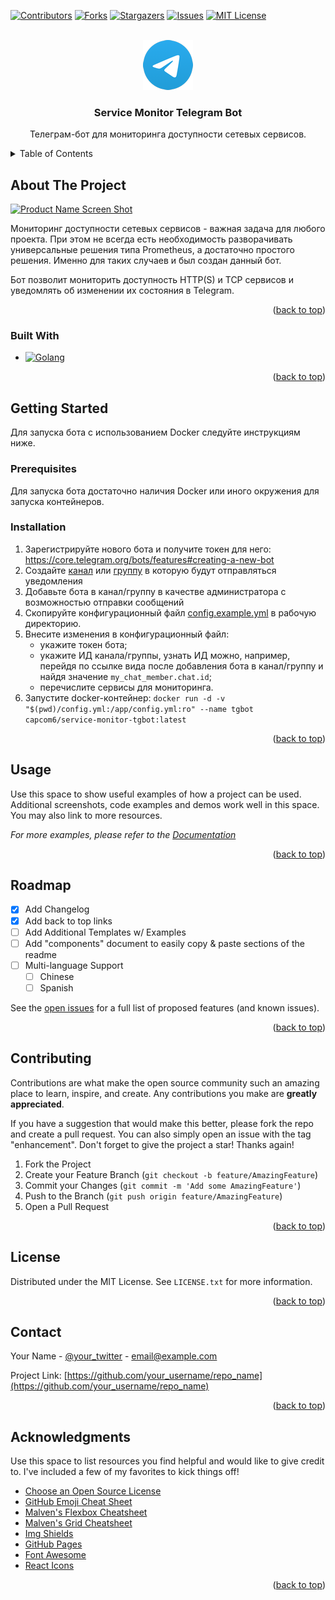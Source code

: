 <!-- Improved compatibility of back to top link: See: https://github.com/capcom6/tgbot-service-monitor/Best-README-Template/pull/73 -->
<a name="readme-top"></a>
<!--
*** Thanks for checking out the Best-README-Template. If you have a suggestion
*** that would make this better, please fork the repo and create a pull request
*** or simply open an issue with the tag "enhancement".
*** Don't forget to give the project a star!
*** Thanks again! Now go create something AMAZING! :D
-->



<!-- PROJECT SHIELDS -->
<!--
*** I'm using markdown "reference style" links for readability.
*** Reference links are enclosed in brackets [ ] instead of parentheses ( ).
*** See the bottom of this document for the declaration of the reference variables
*** for contributors-url, forks-url, etc. This is an optional, concise syntax you may use.
*** https://www.markdownguide.org/basic-syntax/#reference-style-links
-->
[![Contributors][contributors-shield]][contributors-url]
[![Forks][forks-shield]][forks-url]
[![Stargazers][stars-shield]][stars-url]
[![Issues][issues-shield]][issues-url]
[![MIT License][license-shield]][license-url]



<!-- PROJECT LOGO -->
<br />
<div align="center">
  <a href="https://github.com/capcom6/tgbot-service-monitor">
    <img src="assets/logo.png" alt="Logo" width="80" height="80">
  </a>

  <h3 align="center">Service Monitor Telegram Bot</h3>

  <p align="center">
    Телеграм-бот для мониторинга доступности сетевых сервисов.
    <!-- <br />
    <a href="https://github.com/capcom6/tgbot-service-monitor/Best-README-Template"><strong>Explore the docs »</strong></a>
    <br />
    <br />
    <a href="https://github.com/capcom6/tgbot-service-monitor/Best-README-Template">View Demo</a>
    ·
    <a href="https://github.com/capcom6/tgbot-service-monitor/Best-README-Template/issues">Report Bug</a>
    ·
    <a href="https://github.com/capcom6/tgbot-service-monitor/Best-README-Template/issues">Request Feature</a> -->
  </p>
</div>



<!-- TABLE OF CONTENTS -->
<details>
  <summary>Table of Contents</summary>
  <ol>
    <li>
      <a href="#about-the-project">About The Project</a>
      <ul>
        <li><a href="#built-with">Built With</a></li>
      </ul>
    </li>
    <li>
      <a href="#getting-started">Getting Started</a>
      <ul>
        <li><a href="#prerequisites">Prerequisites</a></li>
        <li><a href="#installation">Installation</a></li>
      </ul>
    </li>
    <li><a href="#usage">Usage</a></li>
    <li><a href="#roadmap">Roadmap</a></li>
    <li><a href="#contributing">Contributing</a></li>
    <li><a href="#license">License</a></li>
    <li><a href="#contact">Contact</a></li>
    <li><a href="#acknowledgments">Acknowledgments</a></li>
  </ol>
</details>



<!-- ABOUT THE PROJECT -->
## About The Project

[![Product Name Screen Shot][product-screenshot]](https://example.com)

Мониторинг доступности сетевых сервисов - важная задача для любого проекта. При этом не всегда есть необходимость разворачивать универсальные решения типа Prometheus, а достаточно простого решения. Именно для таких случаев и был создан данный бот.

Бот позволит мониторить доступность HTTP(S) и TCP сервисов и уведомлять об изменении их состояния в Telegram.

<p align="right">(<a href="#readme-top">back to top</a>)</p>



### Built With

* [![Golang][Golang]][Golang-url]

<p align="right">(<a href="#readme-top">back to top</a>)</p>



<!-- GETTING STARTED -->
## Getting Started

Для запуска бота с использованием Docker следуйте инструкциям ниже.

### Prerequisites

Для запуска бота достаточно наличия Docker или иного окружения для запуска контейнеров.

### Installation

1. Зарегистрируйте нового бота и получите токен для него: https://core.telegram.org/bots/features#creating-a-new-bot
2. Создайте [канал](https://telegram.org/tour/channels) или [группу](https://telegram.org/tour/groups) в которую будут отправляться уведомления
3. Добавьте бота в канал/группу в качестве администратора с возможностью отправки сообщений
3. Скопируйте конфигурационный файл [config.example.yml](configs/config.example.yml) в рабочую директорию.
4. Внесите изменения в конфигурационный файл:
    - укажите токен бота;
    - укажите ИД канала/группы, узнать ИД можно, например, перейдя по ссылке вида [](https://api.telegram.org/bot<token>/getUpdates?allowed_updates=[]) после добавления бота в канал/группу и найдя значение `my_chat_member.chat.id`;
    - перечислите сервисы для мониторинга.
5. Запустите docker-контейнер: `docker run -d -v "$(pwd)/config.yml:/app/config.yml:ro" --name tgbot capcom6/service-monitor-tgbot:latest`

<p align="right">(<a href="#readme-top">back to top</a>)</p>



<!-- USAGE EXAMPLES -->
## Usage

Use this space to show useful examples of how a project can be used. Additional screenshots, code examples and demos work well in this space. You may also link to more resources.

_For more examples, please refer to the [Documentation](https://example.com)_

<p align="right">(<a href="#readme-top">back to top</a>)</p>



<!-- ROADMAP -->
## Roadmap

- [x] Add Changelog
- [x] Add back to top links
- [ ] Add Additional Templates w/ Examples
- [ ] Add "components" document to easily copy & paste sections of the readme
- [ ] Multi-language Support
    - [ ] Chinese
    - [ ] Spanish

See the [open issues](https://github.com/capcom6/tgbot-service-monitor/Best-README-Template/issues) for a full list of proposed features (and known issues).

<p align="right">(<a href="#readme-top">back to top</a>)</p>



<!-- CONTRIBUTING -->
## Contributing

Contributions are what make the open source community such an amazing place to learn, inspire, and create. Any contributions you make are **greatly appreciated**.

If you have a suggestion that would make this better, please fork the repo and create a pull request. You can also simply open an issue with the tag "enhancement".
Don't forget to give the project a star! Thanks again!

1. Fork the Project
2. Create your Feature Branch (`git checkout -b feature/AmazingFeature`)
3. Commit your Changes (`git commit -m 'Add some AmazingFeature'`)
4. Push to the Branch (`git push origin feature/AmazingFeature`)
5. Open a Pull Request

<p align="right">(<a href="#readme-top">back to top</a>)</p>



<!-- LICENSE -->
## License

Distributed under the MIT License. See `LICENSE.txt` for more information.

<p align="right">(<a href="#readme-top">back to top</a>)</p>



<!-- CONTACT -->
## Contact

Your Name - [@your_twitter](https://twitter.com/your_username) - email@example.com

Project Link: [https://github.com/your_username/repo_name](https://github.com/your_username/repo_name)

<p align="right">(<a href="#readme-top">back to top</a>)</p>



<!-- ACKNOWLEDGMENTS -->
## Acknowledgments

Use this space to list resources you find helpful and would like to give credit to. I've included a few of my favorites to kick things off!

* [Choose an Open Source License](https://choosealicense.com)
* [GitHub Emoji Cheat Sheet](https://www.webpagefx.com/tools/emoji-cheat-sheet)
* [Malven's Flexbox Cheatsheet](https://flexbox.malven.co/)
* [Malven's Grid Cheatsheet](https://grid.malven.co/)
* [Img Shields](https://shields.io)
* [GitHub Pages](https://pages.github.com)
* [Font Awesome](https://fontawesome.com)
* [React Icons](https://react-icons.github.io/react-icons/search)

<p align="right">(<a href="#readme-top">back to top</a>)</p>



<!-- MARKDOWN LINKS & IMAGES -->
<!-- https://www.markdownguide.org/basic-syntax/#reference-style-links -->
[contributors-shield]: https://img.shields.io/github/contributors/capcom6/tgbot-service-monitor.svg?style=for-the-badge
[contributors-url]: https://github.com/capcom6/tgbot-service-monitor/graphs/contributors
[forks-shield]: https://img.shields.io/github/forks/capcom6/tgbot-service-monitor.svg?style=for-the-badge
[forks-url]: https://github.com/capcom6/tgbot-service-monitor/network/members
[stars-shield]: https://img.shields.io/github/stars/capcom6/tgbot-service-monitor.svg?style=for-the-badge
[stars-url]: https://github.com/capcom6/tgbot-service-monitor/stargazers
[issues-shield]: https://img.shields.io/github/issues/capcom6/tgbot-service-monitor.svg?style=for-the-badge
[issues-url]: https://github.com/capcom6/tgbot-service-monitor/issues
[license-shield]: https://img.shields.io/github/license/capcom6/tgbot-service-monitor.svg?style=for-the-badge
[license-url]: https://github.com/capcom6/tgbot-service-monitor/blob/master/LICENSE.txt
[product-screenshot]: images/screenshot.png
[Golang]: https://img.shields.io/badge/Golang-000000?style=for-the-badge&logo=go&logoColor=white
[Golang-url]: https://go.dev/
[Golang]: https://img.shields.io/badge/Golang-000000?style=for-the-badge&logo=go&logoColor=white
[Golang-url]: https://go.dev/
